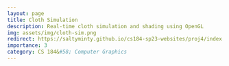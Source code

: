 ```yaml
---
layout: page
title: Cloth Simulation
description: Real-time cloth simulation and shading using OpenGL
img: assets/img/cloth-sim.png
redirect: https://saltyminty.github.io/cs184-sp23-websites/proj4/index.html
importance: 3
category: CS 184&#58; Computer Graphics
---
```

